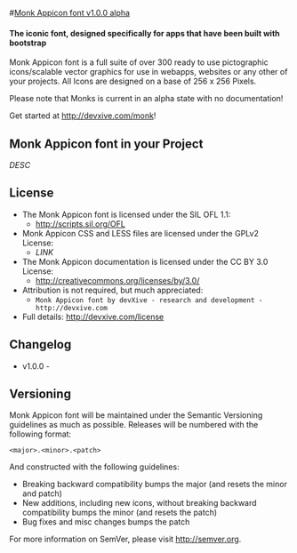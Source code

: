 #[Monk Appicon font v1.0.0 alpha](http://devxive.com/monk)
#### The iconic font, designed specifically for apps that have been built with bootstrap

Monk Appicon font is a full suite of over 300 ready to use pictographic icons/scalable vector graphics for use in webapps, websites or any other of your projects. All Icons are designed on a base of 256 x 256 Pixels.


Please note that Monks is current in an alpha state with no documentation!


Get started at http://devxive.com/monk!

## Monk Appicon font in your Project
  _DESC_

## License
- The Monk Appicon font is licensed under the SIL OFL 1.1:
  - http://scripts.sil.org/OFL
- Monk Appicon CSS and LESS files are licensed under the GPLv2 License:
  - _LINK_
- The Monk Appicon documentation is licensed under the CC BY 3.0 License:
  - http://creativecommons.org/licenses/by/3.0/
- Attribution is not required, but much appreciated:
  - `Monk Appicon font by devXive - research and development - http://devxive.com`
- Full details: http://devxive.com/license

## Changelog
- v1.0.0 - 

## Versioning
Monk Appicon font will be maintained under the Semantic Versioning guidelines as much as possible. Releases will be numbered with the following format:

`<major>.<minor>.<patch>`

And constructed with the following guidelines:

* Breaking backward compatibility bumps the major (and resets the minor and patch)
* New additions, including new icons, without breaking backward compatibility bumps the minor (and resets the patch)
* Bug fixes and misc changes bumps the patch

For more information on SemVer, please visit http://semver.org.

